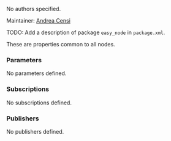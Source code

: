 <div id='easy_node-autogenerated' markdown='1'>


<!-- do not edit this file, autogenerated -->

No authors specified.

Maintainer: [Andrea Censi](mailto:acensi@ethz.ch)

TODO: Add a description of package `easy_node` in `package.xml`.



</div>

<!-- file start -->

<div id='easy_node-easy_node-autogenerated' markdown='1'>


<!-- do not edit this file, autogenerated -->

These are properties common to all nodes.

### Parameters 

No parameters defined.

### Subscriptions 

No subscriptions defined.

### Publishers 

No publishers defined.



</div>